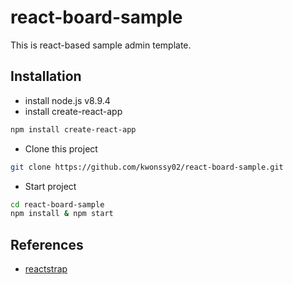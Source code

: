 # react-board-sample
This is react-based sample admin template.

## Installation

- install node.js v8.9.4
- install create-react-app
```sh
npm install create-react-app
```
- Clone this project
```sh
git clone https://github.com/kwonssy02/react-board-sample.git 
```
- Start project
```sh
cd react-board-sample
npm install & npm start
```

## References
- [reactstrap](https://reactstrap.github.io/)
